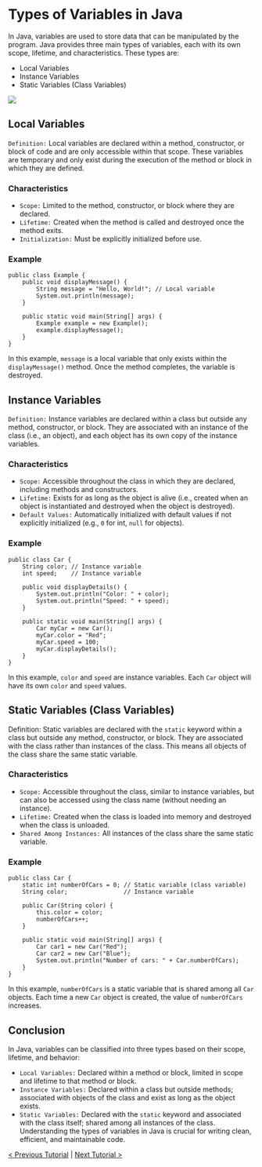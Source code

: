 # Types of Variables in Java
In Java, variables are used to store data that can be manipulated by the program. Java provides three main types of variables, each with its own scope, lifetime, and characteristics. These types are:
* Local Variables
* Instance Variables
* Static Variables (Class Variables)

[![](https://markdown-videos-api.jorgenkh.no/youtube/LvmW2KqCjGI)](https://youtu.be/LvmW2KqCjGI)

## Local Variables
`Definition:` Local variables are declared within a method, constructor, or block of code and are only accessible within that scope. These variables are temporary and only exist during the execution of the method or block in which they are defined.

### Characteristics
* `Scope:` Limited to the method, constructor, or block where they are declared.
* `Lifetime:` Created when the method is called and destroyed once the method exits.
* `Initialization:` Must be explicitly initialized before use.

### Example
```
public class Example {
    public void displayMessage() {
        String message = "Hello, World!"; // Local variable
        System.out.println(message);
    }

    public static void main(String[] args) {
        Example example = new Example();
        example.displayMessage();
    }
}
```
In this example, `message` is a local variable that only exists within the `displayMessage()` method. Once the method completes, the variable is destroyed.

## Instance Variables
`Definition:` Instance variables are declared within a class but outside any method, constructor, or block. They are associated with an instance of the class (i.e., an object), and each object has its own copy of the instance variables.

### Characteristics
* `Scope:` Accessible throughout the class in which they are declared, including methods and constructors.
* `Lifetime:` Exists for as long as the object is alive (i.e., created when an object is instantiated and destroyed when the object is destroyed).
* `Default Values:` Automatically initialized with default values if not explicitly initialized (e.g., `0` for int, `null` for objects).

### Example
```
public class Car {
    String color; // Instance variable
    int speed;    // Instance variable

    public void displayDetails() {
        System.out.println("Color: " + color);
        System.out.println("Speed: " + speed);
    }

    public static void main(String[] args) {
        Car myCar = new Car();
        myCar.color = "Red";
        myCar.speed = 100;
        myCar.displayDetails();
    }
}
```
In this example, `color` and `speed` are instance variables. Each `Car` object will have its own `color` and `speed` values.

## Static Variables (Class Variables)
Definition: Static variables are declared with the `static` keyword within a class but outside any method, constructor, or block. They are associated with the class rather than instances of the class. This means all objects of the class share the same static variable.

### Characteristics
* `Scope:` Accessible throughout the class, similar to instance variables, but can also be accessed using the class name (without needing an instance).
* `Lifetime:` Created when the class is loaded into memory and destroyed when the class is unloaded.
* `Shared Among Instances:` All instances of the class share the same static variable.

### Example
```
public class Car {
    static int numberOfCars = 0; // Static variable (class variable)
    String color;                // Instance variable

    public Car(String color) {
        this.color = color;
        numberOfCars++;
    }

    public static void main(String[] args) {
        Car car1 = new Car("Red");
        Car car2 = new Car("Blue");
        System.out.println("Number of cars: " + Car.numberOfCars);
    }
}
```
In this example, `numberOfCars` is a static variable that is shared among all `Car` objects. Each time a new `Car` object is created, the value of `numberOfCars` increases.

## Conclusion
In Java, variables can be classified into three types based on their scope, lifetime, and behavior:
* `Local Variables:` Declared within a method or block, limited in scope and lifetime to that method or block.
* `Instance Variables:` Declared within a class but outside methods; associated with objects of the class and exist as long as the object exists.
* `Static Variables:` Declared with the `static` keyword and associated with the class itself; shared among all instances of the class.
Understanding the types of variables in Java is crucial for writing clean, efficient, and maintainable code.

[< Previous Tutorial](https://github.com/nakulmitra/java-tutorial/blob/master/variables/FloatingPointDataType.md) | [Next Tutorial >](https://github.com/nakulmitra/java-tutorial/blob/master/control-flow-statements/if-else/IfElseTheory.md)